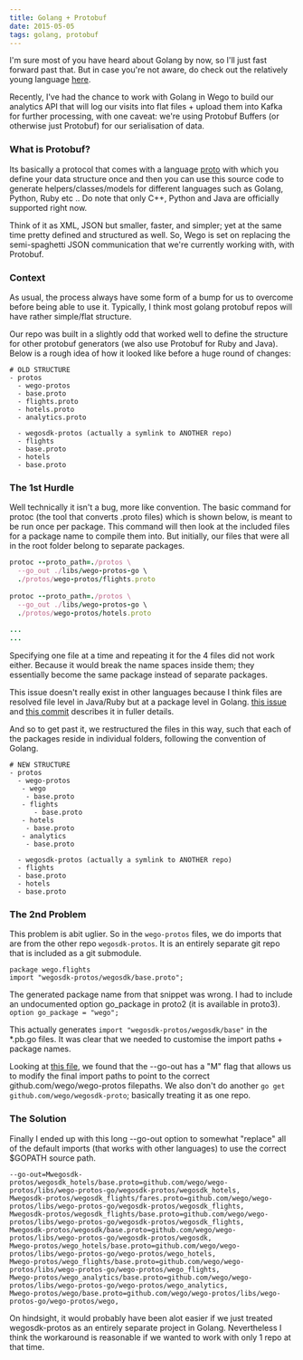 ```yaml
---
title: Golang + Protobuf
date: 2015-05-05
tags: golang, protobuf
---
```


I'm sure most of you have heard about Golang by now, so I'll just fast forward past that. But in case you're not aware, do check out the relatively young language [here](http://golang.org/ "Golang"). 

Recently, I've had the chance to work with Golang in Wego to build our analytics API that will log our visits into flat files + upload them into Kafka for further processing, with one caveat: we're using Protobuf Buffers (or otherwise just Protobuf) for our serialisation of data.

### What is Protobuf?

Its basically a protocol that comes with a language [proto](https://developers.google.com/protocol-buffers/docs/proto "proto") with which you define your data structure once and then you can use this source code to generate helpers/classes/models for different languages such as Golang, Python, Ruby etc .. Do note that only C++, Python and Java are officially supported right now.

Think of it as XML, JSON but smaller, faster, and simpler; yet at the same time pretty defined and structured as well. 
So, Wego is set on replacing the semi-spaghetti JSON communication that we're currently working with, with Protobuf. 

### Context

As usual, the process always have some form of a bump for us to overcome before being able to use it. Typically, I think most golang protobuf repos will have rather simple/flat structure. 

Our repo was built in a slightly odd that worked well to define the structure for other protobuf generators (we also use Protobuf for Ruby and Java). Below is a rough idea of how it looked like before a huge round of changes:

```
# OLD STRUCTURE
- protos
  - wego-protos
  - base.proto
  - flights.proto
  - hotels.proto
  - analytics.proto
  
  - wegosdk-protos (actually a symlink to ANOTHER repo)
  - flights
  - base.proto
  - hotels
  - base.proto
```

### The 1st Hurdle

Well technically it isn't a bug, more like convention. The basic command for protoc (the tool that converts .proto files) which is shown below, is meant to be run once per package. This command will then look at the included files for a package name to compile them into. But initially, our files that were all in the root folder belong to separate packages. 

```ruby
protoc --proto_path=./protos \
  --go_out ./libs/wego-protos-go \
  ./protos/wego-protos/flights.proto
  
protoc --proto_path=./protos \
  --go_out ./libs/wego-protos-go \
  ./protos/wego-protos/hotels.proto
  
...
...
```

Specifying one file at a time and repeating it for the 4 files did not work either. Because it would break the name spaces inside them; they essentially become the same package instead of separate packages. 

This issue doesn't really exist in other languages because I think files are resolved file level in Java/Ruby but at a package level in Golang. [this issue](https://github.com/golang/protobuf/issues/8 "import issue") and [this commit](https://github.com/golang/protobuf/commit/dded9133a99a3cd7c3a9d24a9f85c2b8ef76ff31 "commit") describes it in fuller details.

And so to get past it, we restructured the files in this way, such that each of the packages reside in individual folders, following the convention of Golang. 

```
# NEW STRUCTURE
- protos
  - wego-protos
   - wego
    - base.proto
   - flights
      - base.proto
   - hotels
    - base.proto 
   - analytics 
    - base.proto

  - wegosdk-protos (actually a symlink to ANOTHER repo)
  - flights
  - base.proto
  - hotels
  - base.proto
```


### The 2nd Problem

This problem is abit uglier. So in the ```wego-protos``` files, we do imports that are from the other repo ```wegosdk-protos```. It is an entirely separate git repo that is included as a git submodule. 

```
package wego.flights
import "wegosdk-protos/wegosdk/base.proto";
```

The generated package name from that snippet was wrong. I had to include an undocumented option go_package in proto2 (it is available in proto3). ``` option go_package = "wego"; ```


This actually generates ```import "wegosdk-protos/wegosdk/base"``` in the *.pb.go files. It was clear that we needed to customise the import paths + package names.

Looking at [this file](https://github.com/golang/protobuf/blob/master/protoc-gen-go/plugin/Makefile#L38 "protobuf code"), we found that the --go-out has a "M" flag that allows us to modify the final import paths to point to the correct github.com/wego/wego-protos filepaths. We also don't do another ```go get github.com/wego/wegosdk-proto```; basically treating it as one repo.


### The Solution

Finally I ended up with this long --go-out option to somewhat "replace" all of the default imports (that works with other languages) to use the correct $GOPATH source path.

```
--go-out=Mwegosdk-protos/wegosdk_hotels/base.proto=github.com/wego/wego-protos/libs/wego-protos-go/wegosdk-protos/wegosdk_hotels,
Mwegosdk-protos/wegosdk_flights/fares.proto=github.com/wego/wego-protos/libs/wego-protos-go/wegosdk-protos/wegosdk_flights,
Mwegosdk-protos/wegosdk_flights/base.proto=github.com/wego/wego-protos/libs/wego-protos-go/wegosdk-protos/wegosdk_flights,
Mwegosdk-protos/wegosdk/base.proto=github.com/wego/wego-protos/libs/wego-protos-go/wegosdk-protos/wegosdk,
Mwego-protos/wego_hotels/base.proto=github.com/wego/wego-protos/libs/wego-protos-go/wego-protos/wego_hotels,
Mwego-protos/wego_flights/base.proto=github.com/wego/wego-protos/libs/wego-protos-go/wego-protos/wego_flights,
Mwego-protos/wego_analytics/base.proto=github.com/wego/wego-protos/libs/wego-protos-go/wego-protos/wego_analytics,
Mwego-protos/wego/base.proto=github.com/wego/wego-protos/libs/wego-protos-go/wego-protos/wego,

```

On hindsight, it would probably have been alot easier if we just treated wegosdk-protos as an entirely separate project in Golang. Nevertheless I think the workaround is reasonable if we wanted to work with only 1 repo at that time.


